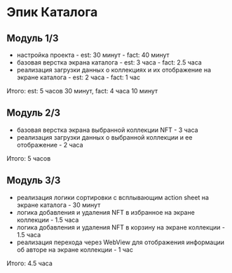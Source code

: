 # Эпик Каталога

## Модуль 1/3
- настройка проекта - est: 30 минут - fact: 40 минут
- базовая верстка экрана каталога - est: 3 часа - fact: 2.5 часа
- реализация загрузки данных о коллекциях и их отображение на экране каталога - est: 2 часа -  fact: 1 час

Итого: est: 5 часов 30 минут, fact: 4 часа 10 минут

## Модуль 2/3
- базовая верстка экрана выбранной коллекции NFT - 3 часа
- реализация загрузки данных о выбранной коллекции и ее отображение - 2 часа

Итого: 5 часов

## Модуль 3/3
- реализация логики сортировки с всплывающим action sheet на экране каталога - 30 минут
- логика добавления и удаления NFT в избранное на экране коллекции - 1.5 часа
- логика добавления и удаления NFT в корзину на экране коллекции - 1.5 часа
- реализация перехода через WebView для отображения информации об авторе на экране коллекции - 1 час

Итого: 4.5 часа
